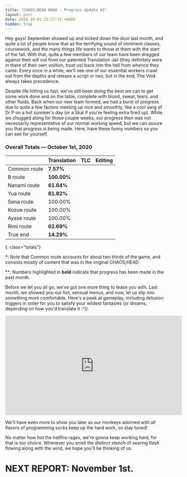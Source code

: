 ```yaml
---
title: "CHAOS;HEAD NOAH - Progress Update #2"
layout: post
date: 2020-10-01 23:27:15 +0000
hidden: true
---
```


Hey guys! September showed up and kicked down the door last month, and quite a lot of people know that as the terrifying sound of imminent classes, coursework, and the many things life wants to throw at them with the start of the fall. With that, quite a few members of our team have been dragged against their will out from our patented Translation Jail (they definitely were in there of their own volition, trust us) back into the hell from whence they came. Every once in a while, we'll see one of our essential workers crawl out from the depths and release a script or two, but in the end, The Void always takes precedence.

Despite life hitting us fast, we've still been doing the best we can to get some work done and on the table, complete with blood, sweat, tears, and other fluids. Back when our new team formed, we had a burst of progress due to quite a few factors meeting up nice and smoothly, like a cool swig of Dr P on a hot summer's day (or a Skal if you're feeling extra fired up). While we chugged along for those couple weeks, our progress then was not necessarily representative of our normal working speed, but we can assure you that progress is being made. Here, have these funny numbers so you can see for yourself.

### Overall Totals — October 1st, 2020

|              | **Translation** | **TLC** | **Editing** |
| ------------ | --------------- | ------- | ----------- |
| Common route | **7.57%**       |         |             |
| B route      | **100.00%**     |         |             |
| Nanami route | **61.64%**      |         |             |
| Yua route    | **81.82%**      |         |             |
| Sena route   | 100.00%         |         |             |
| Kozue route  | 100.00%         |         |             |
| Ayase route  | 100.00%         |         |             |
| Rimi route   | **62.69%**      |         |             |
| True end     | **14.29%**      |         |             |

{: class="totals"}

\*: Note that Common route accounts for about two thirds of the game, and consists mostly of content that was in the original CHAOS;HEAD

\*\*: Numbers highlighted in **bold** indicate that progress has been made in the past month.

Before we let you all go, we've got one more thing to tease you with. Last month, we showed you our hot, sensual menus, and now, let us slip into something more comfortable. Here's a peek at gameplay, including delusion triggers in order for you to satisfy your wildest fantasies (or dreams, depending on how you'd translate it :^)).

<div class="youtube-wrapper"><iframe width="560" height="315" src="https://www.youtube-nocookie.com/embed/UkW7XO9T6DM" frameborder="0" allow="accelerometer; autoplay; encrypted-media; gyroscope; picture-in-picture" allowfullscreen></iframe></div>

We'll have even more to show you later as our monkeys adorned with all flavors of programming socks keep up the hard work, so stay tuned!

No matter how hot the hellfire rages, we're gonna keep working hard, for that is our choice. Whenever you smell the distinct stench of searing flesh flowing along with the wind, we hope you'll be thinking of us.

# NEXT REPORT: November 1st.
